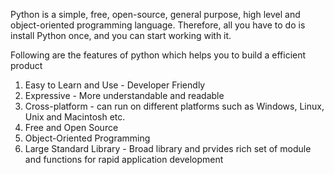 Python is a simple, free, open-source, general purpose, high level and object-oriented programming language. Therefore, all you have to do is install Python once, and you can start working with it.

Following are the features of python which helps you to build a efficient product

1. Easy to Learn and Use - Developer Friendly 
2. Expressive - More understandable and readable
3. Cross-platform - can run on different platforms such as Windows, Linux, Unix and Macintosh etc.
4. Free and Open Source
5. Object-Oriented Programming
6. Large Standard Library - Broad library and prvides rich set of module and functions for rapid application development